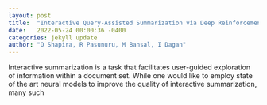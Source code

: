 ```yaml
---
layout: post
title:  "Interactive Query-Assisted Summarization via Deep Reinforcement Learning"
date:   2022-05-24 00:00:36 -0400
categories: jekyll update
author: "O Shapira, R Pasunuru, M Bansal, I Dagan"
---
```

Interactive summarization is a task that facilitates user-guided exploration of information within a document set. While one would like to employ state of the art neural models to improve the quality of interactive summarization, many such
